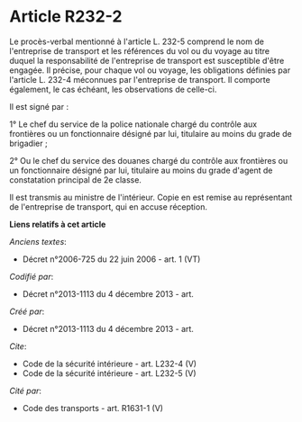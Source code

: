 # Article R232-2

Le procès-verbal mentionné à l'article L. 232-5 comprend le nom de l'entreprise de transport et les références du vol ou du
voyage au titre duquel la responsabilité de l'entreprise de transport est susceptible d'être engagée. Il précise, pour chaque
vol ou voyage, les obligations définies par l'article L. 232-4 méconnues par l'entreprise de transport. Il comporte
également, le cas échéant, les observations de celle-ci. 

Il est signé par : 

1° Le chef du service de la police nationale chargé du contrôle aux frontières ou un fonctionnaire désigné par lui, titulaire
au moins du grade de brigadier ; 

2° Ou le chef du service des douanes chargé du contrôle aux frontières ou un fonctionnaire désigné par lui, titulaire au
moins du grade d'agent de constatation principal de 2e classe. 

Il est transmis au ministre de l'intérieur. Copie en est remise au représentant de l'entreprise de transport, qui en accuse
réception.

**Liens relatifs à cet article**

_Anciens textes_:

  - Décret n°2006-725 du 22 juin 2006 - art. 1 (VT)

_Codifié par_:

  - Décret n°2013-1113 du 4 décembre 2013 - art.

_Créé par_:

  - Décret n°2013-1113 du 4 décembre 2013 - art.

_Cite_:

  - Code de la sécurité intérieure - art. L232-4 (V)
  - Code de la sécurité intérieure - art. L232-5 (V)

_Cité par_:

  - Code des transports - art. R1631-1 (V)
